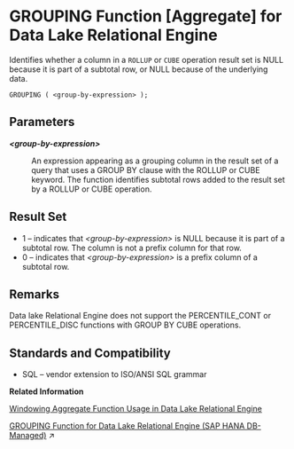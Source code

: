 <!-- loioa554461384f21015aca0af2a35f9c2a7 -->

# GROUPING Function \[Aggregate\] for Data Lake Relational Engine

Identifies whether a column in a `ROLLUP` or `CUBE` operation result set is NULL because it is part of a subtotal row, or NULL because of the underlying data.



```
GROUPING ( <group-by-expression> ); 
```



<a name="loioa554461384f21015aca0af2a35f9c2a7__GROUPING_parm1"/>

## Parameters


<dl>
<dt><b>

*<group-by-expression\>*

</b></dt>
<dd>

An expression appearing as a grouping column in the result set of a query that uses a GROUP BY clause with the ROLLUP or CUBE keyword. The function identifies subtotal rows added to the result set by a ROLLUP or CUBE operation.



</dd>
</dl>



<a name="loioa554461384f21015aca0af2a35f9c2a7__GROUPING_returns1"/>

## Result Set

-   1 – indicates that *<group-by-expression\>* is NULL because it is part of a subtotal row. The column is not a prefix column for that row.
-   0 – indicates that *<group-by-expression\>* is a prefix column of a subtotal row.



<a name="loioa554461384f21015aca0af2a35f9c2a7__GROUPING_remarks1"/>

## Remarks

Data lake Relational Engine does not support the PERCENTILE\_CONT or PERCENTILE\_DISC functions with GROUP BY CUBE operations.



<a name="loioa554461384f21015aca0af2a35f9c2a7__GROUPING_standards1"/>

## Standards and Compatibility

-   SQL – vendor extension to ISO/ANSI SQL grammar

**Related Information**  


[Windowing Aggregate Function Usage in Data Lake Relational Engine](windowing-aggregate-function-usage-in-data-lake-relational-engine-a527f35.md "A major feature of the ISO/ANSI SQL extensions for OLAP is a construct called a window.")

[GROUPING Function for Data Lake Relational Engine (SAP HANA DB-Managed)](https://help.sap.com/viewer/a898e08b84f21015969fa437e89860c8/2024_1_QRC/en-US/259511aa310241949d6e8389561dc62c.html "Identifies whether a column in a ROLLUP or CUBE operation result set is NULL because it is part of a subtotal row, or NULL because of the underlying data.") :arrow_upper_right:

